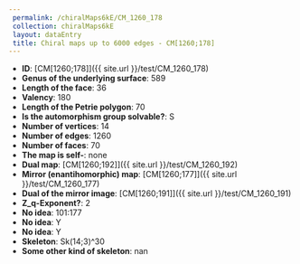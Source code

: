 ```yaml
--- 
 permalink: /chiralMaps6kE/CM_1260_178 
 collection: chiralMaps6kE
 layout: dataEntry
 title: Chiral maps up to 6000 edges - CM[1260;178]
---
```


- **ID**: [CM[1260;178]]({{ site.url }}/test/CM_1260_178)
- **Genus of the underlying surface**: 589
- **Length of the face**: 36
- **Valency**: 180
- **Length of the Petrie polygon**: 70
- **Is the automorphism group solvable?**: S
- **Number of vertices**: 14
- **Number of edges**: 1260
- **Number of faces**: 70
- **The map is self-**: none
- **Dual map**: [CM[1260;192]]({{ site.url }}/test/CM_1260_192)
- **Mirror (enantihomorphic) map**: [CM[1260;177]]({{ site.url }}/test/CM_1260_177)
- **Dual of the mirror image**: [CM[1260;191]]({{ site.url }}/test/CM_1260_191)
- **Z_q-Exponent?**: 2
- **No idea**:  101:177
- **No idea**: Y
- **No idea**: Y
- **Skeleton**: Sk(14;3)^30
- **Some other kind of skeleton**: nan
